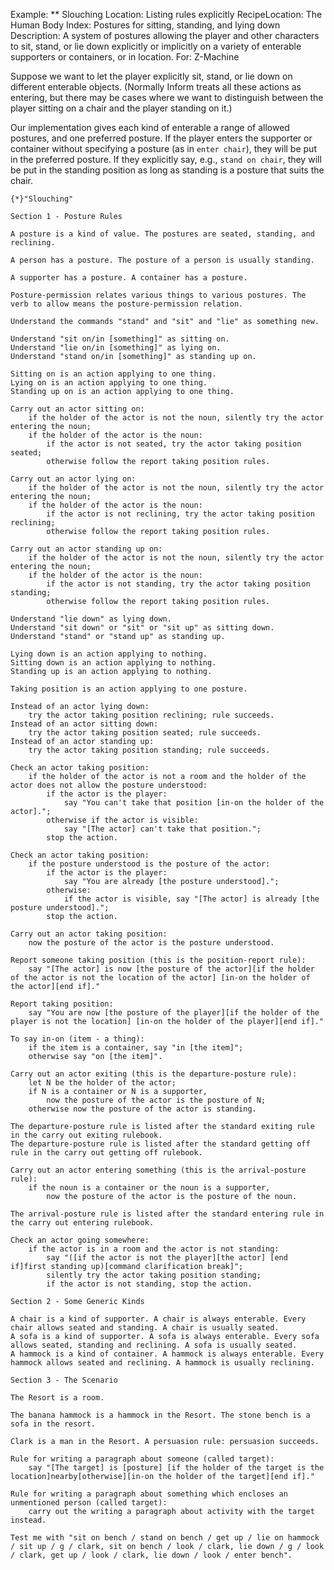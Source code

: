 Example: ** Slouching
Location: Listing rules explicitly
RecipeLocation: The Human Body
Index: Postures for sitting, standing, and lying down
Description: A system of postures allowing the player and other characters to sit, stand, or lie down explicitly or implicitly on a variety of enterable supporters or containers, or in location.
For: Z-Machine

  
Suppose we want to let the player explicitly sit, stand, or lie down on different enterable objects. (Normally Inform treats all these actions as entering, but there may be cases where we want to distinguish between the player sitting on a chair and the player standing on it.)

  
Our implementation gives each kind of enterable a range of allowed postures, and one preferred posture. If the player enters the supporter or container without specifying a posture (as in ``enter chair``), they will be put in the preferred posture. If they explicitly say, e.g., ``stand on chair``, they will be put in the standing position as long as standing is a posture that suits the chair.

  

``` inform7
{*}"Slouching"

Section 1 - Posture Rules

A posture is a kind of value. The postures are seated, standing, and reclining.

A person has a posture. The posture of a person is usually standing.

A supporter has a posture. A container has a posture.

Posture-permission relates various things to various postures. The verb to allow means the posture-permission relation.

Understand the commands "stand" and "sit" and "lie" as something new.

Understand "sit on/in [something]" as sitting on.
Understand "lie on/in [something]" as lying on.
Understand "stand on/in [something]" as standing up on.

Sitting on is an action applying to one thing.
Lying on is an action applying to one thing.
Standing up on is an action applying to one thing.

Carry out an actor sitting on:
	if the holder of the actor is not the noun, silently try the actor entering the noun;
	if the holder of the actor is the noun:
		if the actor is not seated, try the actor taking position seated;
		otherwise follow the report taking position rules.

Carry out an actor lying on:
	if the holder of the actor is not the noun, silently try the actor entering the noun;
	if the holder of the actor is the noun:
		if the actor is not reclining, try the actor taking position reclining;
		otherwise follow the report taking position rules.

Carry out an actor standing up on:
	if the holder of the actor is not the noun, silently try the actor entering the noun;
	if the holder of the actor is the noun:
		if the actor is not standing, try the actor taking position standing;
		otherwise follow the report taking position rules.

Understand "lie down" as lying down.
Understand "sit down" or "sit" or "sit up" as sitting down.
Understand "stand" or "stand up" as standing up.

Lying down is an action applying to nothing.
Sitting down is an action applying to nothing.
Standing up is an action applying to nothing.

Taking position is an action applying to one posture.

Instead of an actor lying down:
	try the actor taking position reclining; rule succeeds.
Instead of an actor sitting down:
	try the actor taking position seated; rule succeeds.
Instead of an actor standing up:
	try the actor taking position standing; rule succeeds.

Check an actor taking position:
	if the holder of the actor is not a room and the holder of the actor does not allow the posture understood:
		if the actor is the player:
			say "You can't take that position [in-on the holder of the actor].";
		otherwise if the actor is visible:
			say "[The actor] can't take that position.";
		stop the action.

Check an actor taking position:
	if the posture understood is the posture of the actor:
		if the actor is the player:
			say "You are already [the posture understood].";
		otherwise:
			if the actor is visible, say "[The actor] is already [the posture understood].";
		stop the action.

Carry out an actor taking position:
	now the posture of the actor is the posture understood.

Report someone taking position (this is the position-report rule):
	say "[The actor] is now [the posture of the actor][if the holder of the actor is not the location of the actor] [in-on the holder of the actor][end if]."

Report taking position:
	say "You are now [the posture of the player][if the holder of the player is not the location] [in-on the holder of the player][end if]."

To say in-on (item - a thing):
	if the item is a container, say "in [the item]";
	otherwise say "on [the item]".

Carry out an actor exiting (this is the departure-posture rule):
	let N be the holder of the actor;
	if N is a container or N is a supporter,
		now the posture of the actor is the posture of N;
	otherwise now the posture of the actor is standing.

The departure-posture rule is listed after the standard exiting rule in the carry out exiting rulebook.
The departure-posture rule is listed after the standard getting off rule in the carry out getting off rulebook.

Carry out an actor entering something (this is the arrival-posture rule):
	if the noun is a container or the noun is a supporter,
		now the posture of the actor is the posture of the noun.

The arrival-posture rule is listed after the standard entering rule in the carry out entering rulebook.

Check an actor going somewhere:
	if the actor is in a room and the actor is not standing:
		say "([if the actor is not the player][the actor] [end if]first standing up)[command clarification break]";
		silently try the actor taking position standing;
		if the actor is not standing, stop the action.

Section 2 - Some Generic Kinds

A chair is a kind of supporter. A chair is always enterable. Every chair allows seated and standing. A chair is usually seated.
A sofa is a kind of supporter. A sofa is always enterable. Every sofa allows seated, standing and reclining. A sofa is usually seated.
A hammock is a kind of container. A hammock is always enterable. Every hammock allows seated and reclining. A hammock is usually reclining.

Section 3 - The Scenario

The Resort is a room.

The banana hammock is a hammock in the Resort. The stone bench is a sofa in the resort.

Clark is a man in the Resort. A persuasion rule: persuasion succeeds.

Rule for writing a paragraph about someone (called target):
	say "[The target] is [posture] [if the holder of the target is the location]nearby[otherwise][in-on the holder of the target][end if]."

Rule for writing a paragraph about something which encloses an unmentioned person (called target):
	carry out the writing a paragraph about activity with the target instead.

Test me with "sit on bench / stand on bench / get up / lie on hammock / sit up / g / clark, sit on bench / look / clark, lie down / g / look / clark, get up / look / clark, lie down / look / enter bench".
```


